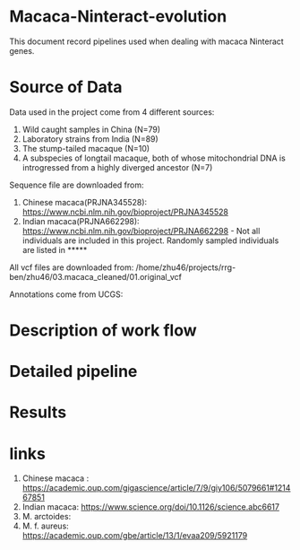 # Macaca-Ninteract-evolution
This document record pipelines used when dealing with macaca Ninteract genes.

# Source of Data
Data used in the project come from 4 different sources:
  1. Wild caught samples in China (N=79)
  2. Laboratory strains from India (N=89)
  3. The stump-tailed macaque (N=10)
  4. A subspecies of longtail macaque, both of whose mitochondrial DNA is introgressed from a highly diverged ancestor (N=7)

Sequence file are downloaded from:
  1. Chinese macaca(PRJNA345528): https://www.ncbi.nlm.nih.gov/bioproject/PRJNA345528
  2. Indian macaca(PRJNA662298): https://www.ncbi.nlm.nih.gov/bioproject/PRJNA662298
    - Not all individuals are included in this project. Randomly sampled individuals are listed in *****

All vcf files are downloaded from:
  /home/zhu46/projects/rrg-ben/zhu46/03.macaca_cleaned/01.original_vcf
  
Annotations come from UCGS:
  

# Description of work flow

# Detailed pipeline

# Results

# links
1. Chinese macaca : https://academic.oup.com/gigascience/article/7/9/giy106/5079661#121467851
2. Indian macaca: https://www.science.org/doi/10.1126/science.abc6617
3. M. arctoides: 
4. M. f. aureus: https://academic.oup.com/gbe/article/13/1/evaa209/5921179
